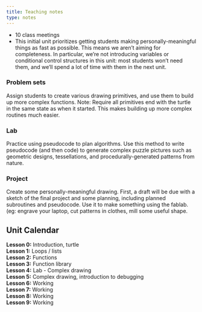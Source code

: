 ```yaml
---
title: Teaching notes
type: notes
---
```


+ 10 class meetings
+ This initial unit prioritizes getting students making personally-meaningful things as fast as possible. This means we aren’t aiming for completeness. In particular, we’re not introducing variables or conditional control structures in this unit: most students won’t need them, and we’ll spend a lot of time with them in the next unit.

### Problem sets

Assign students to create various drawing primitives, and use them to build up more complex functions. Note: Require all primitives end with the turtle in the same state as when it started. This makes building up more complex routines much easier.

### Lab

Practice using pseudocode to plan algorithms. Use this method to write pseudocode (and then code) to generate complex puzzle pictures such as geometric designs, tessellations, and procedurally-generated patterns from nature.

### Project

Create some personally-meaningful drawing. First, a draft will be due with a sketch of the final project and some planning, including planned subroutines and pseudocode. Use it to make something using the fablab. (eg: engrave your laptop, cut patterns in clothes, mill some useful shape.


## Unit Calendar

**Lesson 0:** Introduction, turtle  
**Lesson 1:** Loops / lists  
**Lesson 2:** Functions  
**Lesson 3:** Function library  
**Lesson 4:** Lab - Complex drawing  
**Lesson 5:** Complex drawing, introduction to debugging  
**Lesson 6:** Working  
**Lesson 7:** Working  
**Lesson 8:** Working  
**Lesson 9:** Working  
